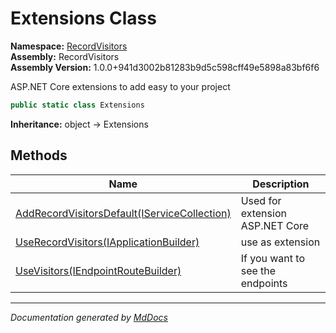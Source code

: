 ﻿<!--  
  <auto-generated>   
    The contents of this file were generated by a tool.  
    Changes to this file may be list if the file is regenerated  
  </auto-generated>   
-->

# Extensions Class

**Namespace:** [RecordVisitors](../index.md)  
**Assembly:** RecordVisitors  
**Assembly Version:** 1.0.0+941d3002b81283b9d5c598cff49e5898a83bf6f6

ASP.NET Core extensions to add easy  to your project

```csharp
public static class Extensions
```

**Inheritance:** object → Extensions

## Methods

| Name                                                                                | Description                      |
| ----------------------------------------------------------------------------------- | -------------------------------- |
| [AddRecordVisitorsDefault(IServiceCollection)](methods/AddRecordVisitorsDefault.md) | Used for extension ASP.NET Core  |
| [UseRecordVisitors(IApplicationBuilder)](methods/UseRecordVisitors.md)              | use as extension                 |
| [UseVisitors(IEndpointRouteBuilder)](methods/UseVisitors.md)                        | If you want to see the endpoints |

___

*Documentation generated by [MdDocs](https://github.com/ap0llo/mddocs)*
